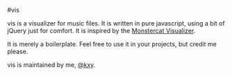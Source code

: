 #vis

vis is a visualizer for music files. It is written in pure javascript, using a bit of jQuery just for comfort. It is inspired by the [Monstercat Visualizer](http://youtube.com/Monstercat).

It is merely a boilerplate. Feel free to use it in your projects, but credit me please.

vis is maintained by me, [@kxy](http://github.com/kxy).